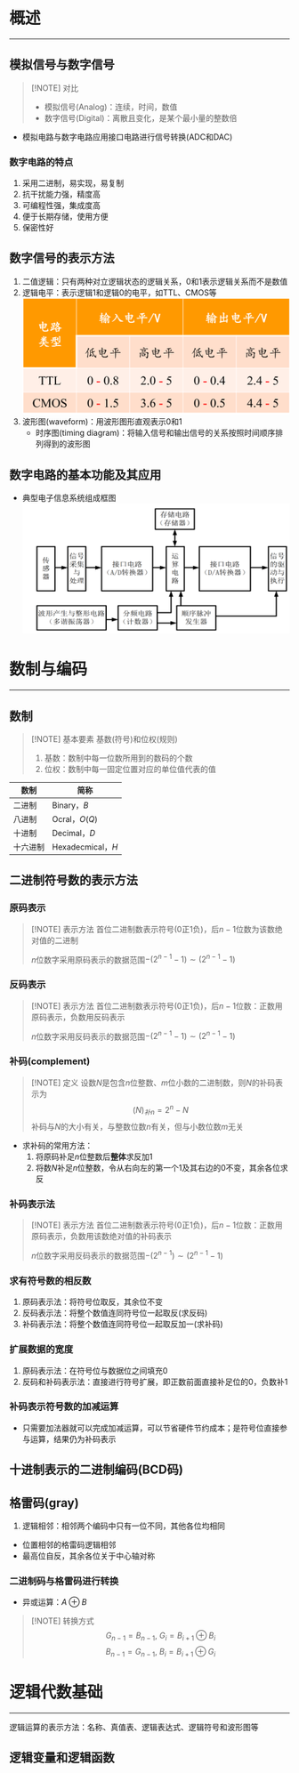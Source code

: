 # 概述
---
## 模拟信号与数字信号
> [!NOTE] 对比
> - 模拟信号(Analog)：连续，时间，数值
> - 数字信号(Digital)：离散且变化，是某个最小量的整数倍

- 模拟电路与数字电路应用接口电路进行信号转换(ADC和DAC)

### 数字电路的特点
1. 采用二进制，易实现，易复制
2. 抗干扰能力强，精度高
3. 可编程性强，集成度高
4. 便于长期存储，使用方便
5. 保密性好

## 数字信号的表示方法

1. 二值逻辑：只有两种对立逻辑状态的逻辑关系，0和1表示逻辑关系而不是数值
2. 逻辑电平：表示逻辑1和逻辑0的电平，如TTL、CMOS等![](Pasted%20image%2020240303232144.png)
3. 波形图(waveform)：用波形图形直观表示0和1
   - 时序图(timing diagram)：将输入信号和输出信号的关系按照时间顺序排列得到的波形图

## 数字电路的基本功能及其应用
- 典型电子信息系统组成框图![](Pasted%20image%2020240303234512.png)

# 数制与编码
---
## 数制
> [!NOTE] 基本要素
> 基数(符号)和位权(规则)
> 1. 基数：数制中每一位数所用到的数码的个数
> 2. 位权：数制中每一固定位置对应的单位值代表的值

| 数制   | 简称               |
| ---- | ---------------- |
| 二进制  | Binary，$B$       |
| 八进制  | Ocral，$O(Q)$     |
| 十进制  | Decimal，$D$      |
| 十六进制 | Hexadecmical，$H$ |

## 二进制符号数的表示方法
### 原码表示
> [!NOTE] 表示方法
> 首位二进制数表示符号(0正1负)，后$n-1$位数为该数绝对值的二进制
> 
> $n$位数字采用原码表示的数据范围$-(2^{n-1}-1)\sim(2^{n-1}-1)$

### 反码表示
> [!NOTE] 表示方法
> 首位二进制数表示符号(0正1负)，后$n-1$位数：正数用原码表示，负数用反码表示
> 
> $n$位数字采用反码表示的数据范围$-(2^{n-1}-1)\sim(2^{n-1}-1)$

### 补码(complement)
> [!NOTE] 定义
> 设数$N$是包含$n$位整数、$m$位小数的二进制数，则$N$的补码表示为$$(N)_{补n}=2^{n}-N$$
> 补码与$N$的大小有关，与整数位数$n$有关，但与小数位数$m$无关

- 求补码的常用方法：
  1. 将原码补足$n$位整数后**整体**求反加1
  2. 将数$N$补足$n$位整数，令从右向左的第一个1及其右边的0不变，其余各位求反

### 补码表示法
> [!NOTE] 表示方法
> 首位二进制数表示符号(0正1负)，后$n-1$位数：正数用原码表示，负数用该数绝对值的补码表示
> 
> $n$位数字采用反码表示的数据范围$-(2^{n-1})\sim(2^{n-1}-1)$

### 求有符号数的相反数
1. 原码表示法：将符号位取反，其余位不变
2. 反码表示法：将整个数值连同符号位一起取反(求反码)
3. 补码表示法：将整个数值连同符号位一起取反加一(求补码)

### 扩展数据的宽度
1. 原码表示法：在符号位与数据位之间填充0
2. 反码和补码表示法：直接进行符号扩展，即正数前面直接补足位的0，负数补1

### 补码表示符号数的加减运算
- 只需要加法器就可以完成加减运算，可以节省硬件节约成本；是符号位直接参与运算，结果仍为补码表示

## 十进制表示的二进制编码(BCD码)


## 格雷码(gray)
1. 逻辑相邻：相邻两个编码中只有一位不同，其他各位均相同

- 位置相邻的格雷码逻辑相邻
- 最高位自反，其余各位关于中心轴对称

### 二进制码与格雷码进行转换
- 异或运算：$A\oplus B$
> [!NOTE] 转换方式
> $$G_{n-1}=B_{n-1},~G_{i}=B_{i+1}\oplus B_{i}$$
> $$B_{n-1}=G_{n-1},~B_{i}=B_{i+1}\oplus G_{i}$$

# 逻辑代数基础
---
逻辑运算的表示方法：名称、真值表、逻辑表达式、逻辑符号和波形图等

## 逻辑变量和逻辑函数
